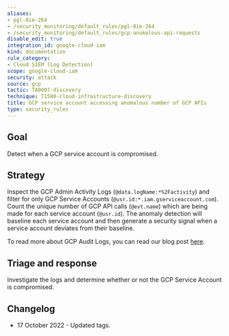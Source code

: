 ```yaml
---
aliases:
- pgl-8ie-264
- /security_monitoring/default_rules/pgl-8ie-264
- /security_monitoring/default_rules/gcp-anomalous-api-requests
disable_edit: true
integration_id: google-cloud-iam
kind: documentation
rule_category:
- Cloud SIEM (Log Detection)
scope: google-cloud-iam
security: attack
source: gcp
tactic: TA0007-discovery
technique: T1580-cloud-infrastructure-discovery
title: GCP service account accessing anomalous number of GCP APIs
type: security_rules
---
```


## Goal
Detect when a GCP service account is compromised.

## Strategy 
Inspect the GCP Admin Activity Logs (`@data.logName:*%2Factivity`) and filter for only GCP Service Accounts (`@usr.id:*.iam.gserviceaccount.com`). Count the unique number of GCP API calls (`@evt.name`) which are being made for each service account (`@usr.id`). The anomaly detection will baseline each service account and then generate a security signal when a service account deviates from their baseline. 

To read more about GCP Audit Logs, you can read our blog post [here][1].

## Triage and response
Investigate the logs and determine whether or not the GCP Service Account is compromised.

## Changelog
* 17 October 2022 - Updated tags.

[1]: https://www.datadoghq.com/blog/monitoring-gcp-audit-logs/
